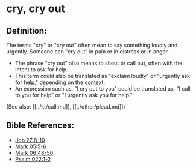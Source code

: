 # cry, cry out #

## Definition: ##

The terms "cry" or "cry out" often mean to say something loudly and urgently. Someone can "cry out" in pain or in distress or in anger.

* The phrase "cry out" also means to shout or call out, often with the intent to ask for help.
* This term could also be translated as "exclaim loudly" or "urgently ask for help," depending on the context.
* An expression such as, "I cry out to you"  could be translated as, "I call to you for help" or "I urgently ask you for help."

(See also: [[../kt/call.md]], [[../other/plead.md]])

## Bible References: ##

* [Job 27:8-10](en/tn/job/help/27/08)
* [Mark 05:5-6](en/tn/mrk/help/05/05)
* [Mark 06:48-50](en/tn/mrk/help/06/48)
* [Psalm 022:1-2](en/tn/psa/help/22/01)